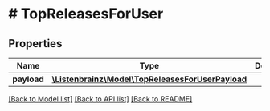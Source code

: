 # # TopReleasesForUser

## Properties

Name | Type | Description | Notes
------------ | ------------- | ------------- | -------------
**payload** | [**\Listenbrainz\Model\TopReleasesForUserPayload**](TopReleasesForUserPayload.md) |  |

[[Back to Model list]](../../README.md#models) [[Back to API list]](../../README.md#endpoints) [[Back to README]](../../README.md)
